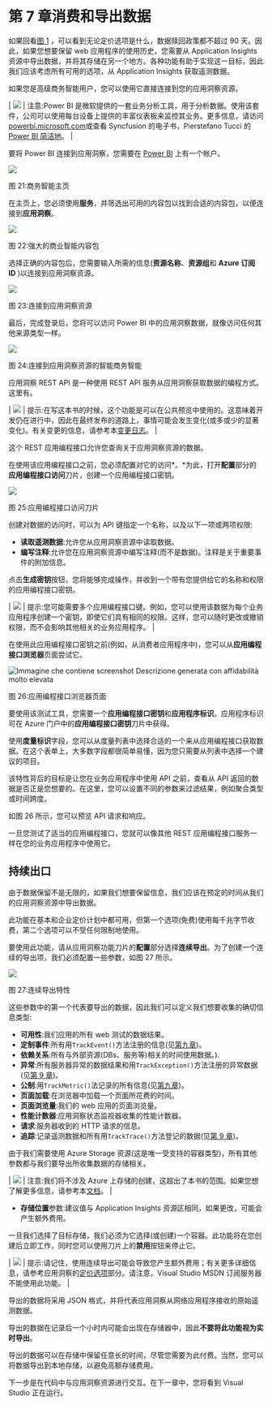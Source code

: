 # 第 7 章消费和导出数据

如果回看[图 1](02.html#Figure1) ，可以看到无论定价选项是什么，数据赎回政策都不超过 90 天。因此，如果您想要保留 web 应用程序的使用历史，您需要从 Application Insights 资源中导出数据，并将其存储在另一个地方。各种功能有助于实现这一目标，因此我们应该考虑所有可用的选项，从 Application Insights 获取遥测数据。

如果您是高级商务智能用户，您可以使用它直接连接到您的应用洞察资源。

| ![](../Images/note.png) | 注意:Power BI 是微软提供的一套业务分析工具，用于分析数据。使用该套件，公司可以使用每台设备上提供的丰富仪表板来监控其业务。更多信息，请访问[powerbi.microsoft.com](https://powerbi.microsoft.com)或查看 Syncfusion 的电子书，Pierstefano Tucci 的 [Power BI 简洁地](https://www.syncfusion.com/ebooks/power_bi_succinctly)。 |

要将 Power BI 连接到应用洞察，您需要在 [Power BI](https://powerbi.microsoft.com) 上有一个帐户。

![](../Images/image029.jpg)

图 21:商务智能主页

在主页上，您必须使用**服务**，并筛选出可用的内容包以找到合适的内容包，以便连接到**应用洞察**。

![](../Images/image030.jpg)

图 22:强大的商业智能内容包

选择正确的内容包后，您需要输入所需的信息(**资源名称**、**资源组**和 **Azure 订阅 ID** )以连接到应用洞察资源。

![](../Images/image031.jpg)

图 23:连接到应用洞察资源

最后，完成登录后，您将可以访问 Power BI 中的应用洞察数据，就像访问任何其他来源类型一样。

![](../Images/image032.png)

图 24:连接到应用洞察资源的智能商务智能

应用洞察 REST API 是一种使用 REST API 服务从应用洞察获取数据的编程方式。这里有。

| ![](../Images/tip.png) | 提示:在写这本书的时候，这个功能是可以在公共预览中使用的。这意味着开发仍在进行中，因此在最终发布的道路上，事情可能会发生变化(或多或少的显著变化)。有关变更的信息，请参考本[变更日志](https://dev.applicationinsights.io/changelog/)。 |

这个 REST 应用编程接口允许您查询关于应用洞察资源的数据。

在使用该应用编程接口之前，您必须配置对它的访问*。*为此，打开**配置**部分的**应用编程接口访问**刀片，创建一个应用编程接口密钥。

![](../Images/image034.jpg)

图 25:应用编程接口访问刀片

创建对数据的访问时，可以为 API 键指定一个名称，以及以下一项或两项权限:

*   **读取遥测数据**:允许您从应用洞察资源中读取数据。
*   **编写注释**:允许您在应用洞察资源中编写注释(而不是数据)。注释是关于重要事件的附加信息。

点击**生成密钥**按钮，您将能够完成操作，并收到一个带有您提供给它的名称和权限的应用编程接口密钥。

| ![](../Images/tip.png) | 提示:您可能需要多个应用编程接口键。例如，您可以使用该数据为每个业务应用程序创建一个密钥，即使它们具有相同的权限。这样，您可以随时更改或撤销权限，而不会影响其他相关的业务应用程序。 |

在使用此应用编程接口密钥之前(例如，从消费者应用程序中)，您可以从**应用编程接口浏览器**页面尝试它。

![Immagine che contiene screenshot  Descrizione generata con affidabilità molto elevata](../Images/image036.jpg)

图 26:应用编程接口浏览器页面

要使用该测试工具，您需要一个**应用编程接口密钥**和**应用程序标识**。应用程序标识可在 Azure 门户中的**应用编程接口密钥**刀片中获得。

使用**度量标识**字段，您可以从度量列表中选择合适的一个来从应用编程接口获取数据。在这个表单上，大多数字段都很简单易懂，因为您只需要从列表中选择一个建议的项目。

该特性背后的目标是让您在业务应用程序中使用 API 之前，查看从 API 返回的数据是否正是您想要的。在这里，您可以设置不同的参数来过滤结果，例如聚合类型或时间跨度。

如图 26 所示，您可以预览 API 请求和响应。

一旦您测试了适当的应用编程接口，您就可以像其他 REST 应用编程接口服务一样在您的业务应用程序中使用它。

## 持续出口

由于数据保留不是无限的，如果我们想要保留信息，我们应该在预定的时间从我们的应用洞察资源中导出数据。

此功能在基本和企业定价计划中都可用，但第一个选项(免费)使用每千兆字节收费，第二个选项可以不受任何限制地使用。

要使用此功能，请从应用洞察功能刀片的**配置**部分选择**连续导出**。为了创建一个连续的导出项，我们必须配置一些参数，如图 27 所示。

![](../Images/image037.jpg)

图 27:连续导出特性

这些参数中的第一个代表要导出的数据，因此我们可以定义我们想要收集的确切信息类型:

*   **可用性**:我们应用的所有 web 测试的数据结果。
*   **定制事件**:所有用`TrackEvent()`方法注册的信息(见[第九章](09.html#_Chapter_9_))。
*   **依赖关系**:所有与外部资源(DBs、服务等)相关的时间使用数据。).
*   **异常**:所有服务器异常的数据结果和用`TrackException()`方法注册的异常数据(见[第 9 章](09.html#_Chapter_9_))。
*   **公制**:用`TrackMetric()`法记录的所有信息(见[第九章](09.html#_Chapter_9_))。
*   **页面加载**:在浏览器中加载一个页面所花费的时间。
*   **页面浏览量**:我们的 web 应用的页面浏览量。
*   **性能计数器**:应用洞察状态监视器收集的性能计数器。
*   **请求**:服务器收到的 HTTP 请求的信息。
*   **追踪**:记录遥测数据和所有用`TrackTrace()`方法登记的数据(见[第 9 章](09.html#_Chapter_9_))。

由于我们需要使用 Azure Storage 资源(这是唯一受支持的容器类型)，所有其他参数都与我们要导出所收集数据的存储相关。

| ![](../Images/note.png) | 注意:我们将不涉及 Azure 上存储的创建，这超出了本书的范围。如果您想了解更多信息，请参考本[文档](https://docs.microsoft.com/en-us/azure/storage/)。 |

*   **存储位置**参数:建议值与 Application Insights 资源区相同，如果更改，可能会产生额外费用。

一旦我们选择了目标存储，我们必须为它选择(或创建)一个容器。此功能将在您创建后立即工作，同时您可以使用刀片上的**禁用**按钮来停止它。

| ![](../Images/tip.png) | 提示:请记住，使用连续导出可能会导致您产生额外费用；有关更多详细信息，请参考应用洞察的[定价选项](02.html#_Pricing_options_for)部分。请注意，Visual Studio MSDN 订阅服务器不能使用此功能。 |

导出的数据将采用 JSON 格式，并将代表应用洞察从网络应用程序接收的原始遥测数据。

导出的数据在记录后一个小时内可能会出现在存储器中，因此**不要将此功能视为实时导出**。

导出的数据可以在存储中保留任意长的时间，尽管您需要为此付费。当然，您可以将数据导出到本地存储，以避免高额存储费用。

下一步是在代码中与应用洞察资源进行交互。在下一章中，您将看到 Visual Studio 正在运行。